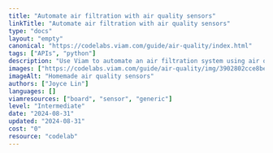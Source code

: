```yaml
---
title: "Automate air filtration with air quality sensors"
linkTitle: "Automate air filtration with air quality sensors"
type: "docs"
layout: "empty"
canonical: "https://codelabs.viam.com/guide/air-quality/index.html"
tags: ["APIs", "python"]
description: "Use Viam to automate an air filtration system using air quality sensors and an air filter attached to a box fan."
images: ["https://codelabs.viam.com/guide/air-quality/img/3902802cce8beb95.jpg"]
imageAlt: "Homemade air quality sensors"
authors: ["Joyce Lin"]
languages: []
viamresources: ["board", "sensor", "generic"]
level: "Intermediate"
date: "2024-08-31"
updated: "2024-08-31"
cost: "0"
resource: "codelab"
---
```

